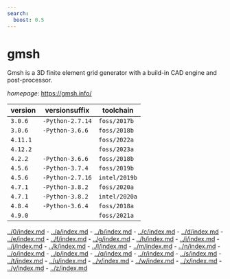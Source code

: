 ```yaml
---
search:
  boost: 0.5
---
```

# gmsh

Gmsh is a 3D finite element grid generator with a build-in CAD engine and post-processor.

*homepage*: <https://gmsh.info/>

version | versionsuffix | toolchain
--------|---------------|----------
``3.0.6`` | ``-Python-2.7.14`` | ``foss/2017b``
``3.0.6`` | ``-Python-3.6.6`` | ``foss/2018b``
``4.11.1`` |  | ``foss/2022a``
``4.12.2`` |  | ``foss/2023a``
``4.2.2`` | ``-Python-3.6.6`` | ``foss/2018b``
``4.5.6`` | ``-Python-3.7.4`` | ``foss/2019b``
``4.5.6`` | ``-Python-2.7.16`` | ``intel/2019b``
``4.7.1`` | ``-Python-3.8.2`` | ``foss/2020a``
``4.7.1`` | ``-Python-3.8.2`` | ``intel/2020a``
``4.8.4`` | ``-Python-3.6.4`` | ``foss/2018a``
``4.9.0`` |  | ``foss/2021a``

[../0/index.md](0) - [../a/index.md](a) - [../b/index.md](b) - [../c/index.md](c) - [../d/index.md](d) - [../e/index.md](e) - [../f/index.md](f) - [../g/index.md](g) - [../h/index.md](h) - [../i/index.md](i) - [../j/index.md](j) - [../k/index.md](k) - [../l/index.md](l) - [../m/index.md](m) - [../n/index.md](n) - [../o/index.md](o) - [../p/index.md](p) - [../q/index.md](q) - [../r/index.md](r) - [../s/index.md](s) - [../t/index.md](t) - [../u/index.md](u) - [../v/index.md](v) - [../w/index.md](w) - [../x/index.md](x) - [../y/index.md](y) - [../z/index.md](z)

